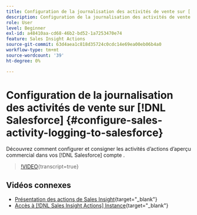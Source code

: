 ```yaml
---
title: Configuration de la journalisation des activités de vente sur [!DNL Salesforce]
description: Configuration de la journalisation des activités de vente sur [!DNL Salesforce]
role: User
level: Beginner
exl-id: a48410aa-cd68-46b2-bd52-1a7253470e74
feature: Sales Insight Actions
source-git-commit: 63d4aea1c818d35724c0cdc14e69ea00eb06b4a0
workflow-type: tm+mt
source-wordcount: '39'
ht-degree: 0%

---
```


# Configuration de la journalisation des activités de vente sur [!DNL Salesforce] {#configure-sales-activity-logging-to-salesforce}

Découvrez comment configurer et consigner les activités d’actions d’aperçu commercial dans vos [!DNL Salesforce] compte .

>[!VIDEO](https://video.tv.adobe.com/v/340843/?quality=12&learn=on){transcript=true}

## Vidéos connexes

* [Présentation des actions de Sales Insight](/help/sales-insight-actions/sales-insight-actions-overview.md){target="_blank"}
* [Accès à [!DNL Sales Insight Actions] Instance](/help/sales-insight-actions/accessing-your-sales-insight-actions-instance.md){target="_blank"}
